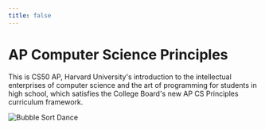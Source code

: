 ```yaml
---
title: false
---
```


# AP Computer Science Principles 

This is CS50 AP, Harvard University's introduction to the intellectual enterprises of computer science and the art of programming for students in high school, which satisfies the College Board's new AP CS Principles curriculum framework.

<!-- <iframe src="https://www.youtube.com/embed/tZxLMIk_SaY?playlist=GAB6Gm7pTTA"></iframe> -->

![Bubble Sort Dance](https://cwaage.github.io/ap/assets/images/bubble_sort_dance.jpg)
